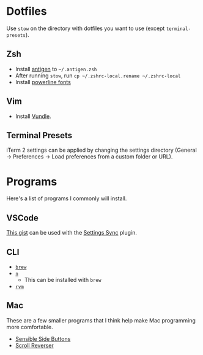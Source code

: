 # Dotfiles

Use `stow` on the directory with dotfiles you want to use (except `terminal-presets`).

## Zsh

* Install [antigen](https://github.com/zsh-users/antigen) to `~/.antigen.zsh`
* After running `stow`, run `cp ~/.zshrc-local.rename ~/.zshrc-local`
* Install [powerline fonts](https://github.com/powerline/fonts)

## Vim

* Install [Vundle](https://github.com/VundleVim/Vundle.vim).

## Terminal Presets

iTerm 2 settings can be applied by changing the settings directory
(General -> Preferences -> Load preferences from a custom folder or URL).

# Programs

Here's a list of programs I commonly will install.

## VSCode

[This gist](https://gist.github.com/NRauh/dfc127a60242d9b110ca355cbb0440f0) can be used with the [Settings Sync](https://marketplace.visualstudio.com/items?itemName=Shan.code-settings-sync) plugin.

## CLI

- [`brew`](https://brew.sh/)
- [`n`](https://github.com/tj/n)
  - This can be installed with `brew`
- [`rvm`](https://rvm.io/)

## Mac

These are a few smaller programs that I think help make Mac programming more comfortable.

* [Sensible Side Buttons](https://sensible-side-buttons.archagon.net/)
* [Scroll Reverser](https://pilotmoon.com/scrollreverser/)
